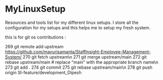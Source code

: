 # MyLinuxSetup
Resources and tools list for my different linux setups. I store all the configuration for my setups and this helps me to setup my fresh system.

this is for git os contributions : 

  269  git remote add upstream https://github.com/mayurisamanta/StaffInsight-Employee-Management-System/
  270  git fetch upstream\n
  271  git merge upstream/main
  272  git rebase upstream/main  # replace "main" with the appropriate branch name\n
  273  git add .
  274  git commit
  275  git rebase upstream/main\n
  278  git push origin SI-feature/development_Dipesh
